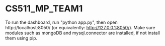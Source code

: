 # CS511_MP_TEAM1

To run the dashboard, run "python app.py", then open http://localhost:8050/ (or equivalently: http://127.0.0.1:8050/). Make sure modules such as mongoDB and mysql.connector are installed, if not install them using pip.
